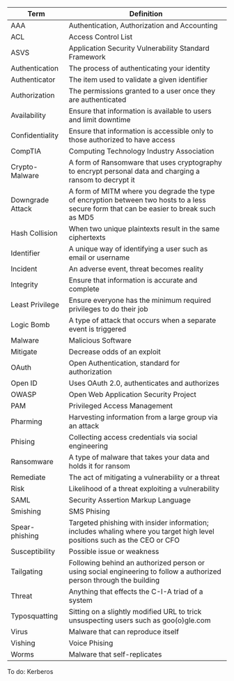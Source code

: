 |  Term             | Definition|
|-------------------|-----------|
| AAA               | Authentication, Authorization and Accounting|
| ACL               | Access Control List|    
| ASVS              | Application Security Vulnerability Standard Framework|
| Authentication    | The process of authenticating your identity|
| Authenticator     | The item used to validate a given identifier|
| Authorization     | The permissions granted to a user once they are authenticated|                     
| Availability      | Ensure that information is available to users and limit downtime|
| Confidentiality   | Ensure that information is accessible only to those authorized to have access|
| CompTIA           | Computing Technology Industry Association|
| Crypto-Malware    | A form of Ransomware that uses cryptography to encrypt personal data and charging a ransom to decrypt it|
| Downgrade Attack  | A form of MITM where you degrade the type of encryption between two hosts to a less secure form that can be easier to break such as MD5|
| Hash Collision    | When two unique plaintexts result in the same ciphertexts|
| Identifier        | A unique way of identifying a user such as email or username|
| Incident          | An adverse event, threat becomes reality|
| Integrity         | Ensure that information is accurate and complete|
| Least Privilege   | Ensure everyone has the minimum required privileges to do their job|
| Logic Bomb        | A type of attack that occurs when a separate event is triggered|
| Malware           | Malicious Software|
| Mitigate          | Decrease odds of an exploit|
| OAuth             | Open Authentication, standard for authorization|
| Open ID           | Uses OAuth 2.0, authenticates and authorizes|
| OWASP             | Open Web Application Security Project|
| PAM               | Privileged Access Management|
| Pharming          | Harvesting information from a large group via an attack|
| Phising           | Collecting access credentials via social engineering|
| Ransomware        | A type of malware that takes your data and holds it for ransom|
| Remediate         | The act of mitigating a vulnerability or a threat|
| Risk              | Likelihood of a threat exploiting a vulnerability|
| SAML              | Security Assertion Markup Language|
| Smishing          | SMS Phising|
| Spear-phishing    | Targeted phishing with insider information; includes whaling where you target high level positions such as the CEO or CFO|
| Susceptibility    | Possible issue or weakness|
| Tailgating        | Following behind an authorized person or using social engineering to follow a authorized person through the building|
| Threat            | Anything that effects the C-I-A triad of a system|
| Typosquatting     | Sitting on a slightly modified URL to trick unsuspecting users such as goo(o)gle.com|
| Virus             | Malware that can reproduce itself|
| Vishing           | Voice Phising|
| Worms             | Malware that self-replicates|

To do:
Kerberos














